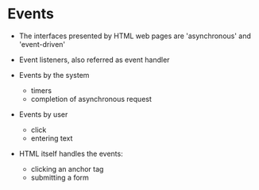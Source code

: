 # Events

- The interfaces presented by HTML web pages are 'asynchronous' and 'event-driven'

- Event listeners, also referred as event handler

- Events by the system
  - timers
  - completion of asynchronous request

- Events by user
  - click
  - entering text

- HTML itself handles the events:
  - clicking an anchor tag
  - submitting a form
